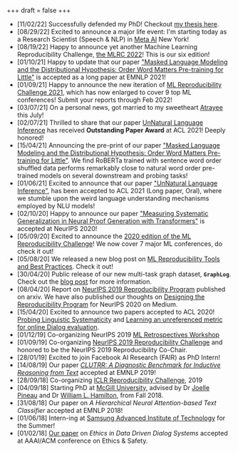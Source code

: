 +++
draft = false
+++

-   [11/02/22] Successfully defended my PhD! Checkout [my thesis here](/phd_thesis/).
-   [08/29/22] Excited to announce a major life event: I'm starting today as a Research Scientist (Speech &amp; NLP) in [Meta AI](https://ai.facebook.com/) New York!
-   [08/19/22] Happy to announce yet another Machine Learning Reproducibility Challenge, [the MLRC 2022](https://paperswithcode.com/rc2022)! This is our six edition!
-   [01/10/21] Happy to update that our paper ["Masked Language Modeling and the Distributional Hypothesis: Order Word Matters Pre-training for Little"](https://arxiv.org/abs/2104.06644) is accepted as a long paper at EMNLP 2021!
-   [01/09/21] Happy to announce the new iteration of [ML Reproducibility Challenge 2021](https://paperswithcode.com/rc2021), which has now enlarged to cover 9 top ML conferences! Submit your reports through Feb 2022!
-   [03/07/21] On a personal news, got married to my sweetheart [Atrayee](https://atrayeebasu.github.io/) this July!
-   [02/07/21] Thrilled to share that our paper [UnNatural Language Inference](https://arxiv.org/abs/2101.00010) has received **Outstanding Paper Award** at ACL 2021! Deeply honored!
-   [15/04/21] Announcing the pre-print of our paper ["Masked Language Modeling and the Distributional Hypothesis: Order Word Matters Pre-training for Little"](https://arxiv.org/abs/2104.06644). We find RoBERTa trained with sentence word order shuffled data performs remarkably close to natural word order pre-trained models on several downstream and probing tasks!
-   [01/06/21] Excited to announce that our paper ["UnNatural Language Inference"](https://arxiv.org/abs/2101.00010), has been accepted to ACL 2021 (Long paper, Oral), where we stumble upon the weird language understanding mechanisms employed by NLU models!
-   [02/10/20] Happy to announce our paper ["Measuring Systematic Generalization in Neural Proof Generation with Transformers"](https://arxiv.org/abs/2009.14786) is accepted at NeurIPS 2020!
-   [05/09/20] Excited to announce the [2020 edition of the ML Reproducibility Challenge](https://paperswithcode.com/rc2020)! We now cover 7 major ML conferences, do check it out!
-   [05/08/20] We released a new blog post on [ML Reproducibility Tools and Best Practices](https://www.cs.mcgill.ca/~ksinha4/practices_for_reproducibility/). Check it out!
-   [30/04/20] Public release of our new multi-task graph dataset, **`GraphLog`**. Check out the [blog post](https://www.cs.mcgill.ca/~ksinha4/about-graphlog/) for more information.
-   [08/04/20] Report on [NeurIPS 2019 Reproducibility Program](https://arxiv.org/abs/2003.12206) published on arxiv. We have also published our thoughts on [Designing the Reproducibility Program](https://medium.com/@NeurIPSConf/designing-the-reproducibility-program-for-neurips-2020-7fcccaa5c6ad) for NeurIPS 2020 on Medium.
-   [15/04/20] Excited to announce two papers accepted to ACL 2020! [Probing Linguistic Systematicity](https://arxiv.org/abs/2005.04315) and [Learning an unreferenced metric for online Dialog evaluation](https://arxiv.org/abs/2005.00583).
-   [01/12/19] Co-organizing NeurIPS 2019 [ML Retrospectives Workshop](https://ml-retrospectives.github.io/neurips2019/)
-   [01/09/19] Co-organizing [NeurIPS 2019 Reproducibility Challenge](https://reproducibility-challenge.github.io/neurips2019/) and honored to be the NeurIPS 2019 Reproducibility Co-Chair.
-   [28/01/19] Excited to join Facebook AI Research (FAIR) as PhD Intern!
-   [14/08/19] Our paper _[CLUTRR: A Diagnostic Benchmark for Inductive Reasoning from Text](https://www.cs.mcgill.ca/~ksinha4/clutrr/)_ accepted at EMNLP 2019!
-   [28/09/18] Co-organizing [ICLR Reproducibility Challenge](https://reproducibility-challenge.github.io/iclr_2019/), 2019
-   [04/09/18] Starting PhD at [McGill University](https://www.cs.mcgill.ca/), advised by Dr [Joelle Pineau](https://www.cs.mcgill.ca/~jpineau/) and Dr [William L. Hamilton](https://www.cs.mcgill.ca/~wlh/), from Fall 2018.
-   [31/08/18] Our paper on _A Hierarchical Neural Attention-based Text Classifier_ accepted at EMNLP 2018!
-   [01/06/18] Intern-ing at [Samsung Advanced Institute of Technology](https://www.sait.samsung.co.kr/saithome/main/main.do) for the Summer!
-   [01/02/18] [Our paper](https://breakend.github.io/EthicsInDialogue/) on _Ethics in Data Driven Dialog Systems_ accepted at AAAI/ACM conference on Ethics &amp; Safety.
